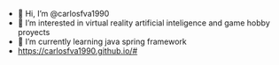 - 👋 Hi, I’m @carlosfva1990 
- 👀 I’m interested in virtual reality artificial inteligence and game hobby proyects
- 🌱 I’m currently learning java spring framework 
- https://carlosfva1990.github.io/#
<!---
carlosfva1990/carlosfva1990 is a ✨ special ✨ repository because its `README.md` (this file) appears on your GitHub profile.
You can click the Preview link to take a look at your changes.
--->
